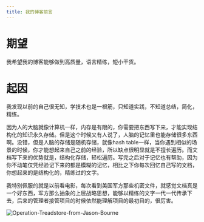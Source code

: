 ```yaml
---
title: 我的博客前言
---
```


# 期望

我希望我的博客能够做到高质量，语言精练，短小干货。

# 起因

我发现以前的自己很无知，学技术也是一根筋，只知道实践，不知道总结，简化，精练。

因为人的大脑就像计算机一样，内存是有限的，你需要把东西写下来，才能实现结构化的知识永久存储。但是这个时候又有人说了，人脑的记忆里也能存储很多东西啊。没错，但是人脑的存储是随机存储，就像hash table一样，当你遇到相似的场景的时候，你才能想起来自己之前的经验，所以缺点很明显就是不擅长遍历。而文档写下来的优势就是，结构化存储，轻松遍历。写完之后对于记忆也有帮助，因为你不动笔仅凭经验记下来的都是模糊的记忆，相比之下你每次回忆自己写的文档，你想起来的是结构化的，精练过的文字。

我特别佩服的就是以前看电影，每次看到美国军方那些机密文件，就感觉文档真是一个好东西，军方那么抽象的上层战略思想，能够以精练的文字一代一代传承下去，后来的管理者接管项目的时候依然能理解项目的最初目的，很厉害。

![Operation-Treadstore-from-Jason-Bourne](/res/img/treadstore-doc.webp)